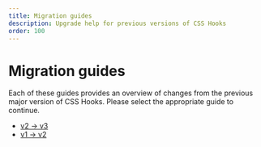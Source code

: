 ```yaml
---
title: Migration guides
description: Upgrade help for previous versions of CSS Hooks
order: 100
---
```


# Migration guides

Each of these guides provides an overview of changes from the previous major
version of CSS Hooks. Please select the appropriate guide to continue.

- [v2 -> v3](./v3/index.md)
- [v1 -> v2](./v2/index.md)
